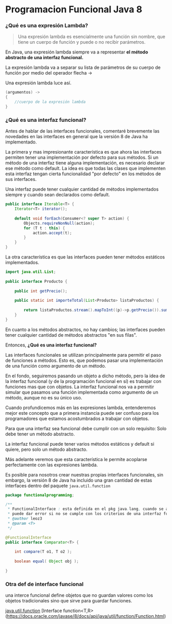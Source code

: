 # Programacion Funcional Java 8


### ¿Qué es una expresión Lambda?

> Una expresión lambda es esencialmente una función sin nombre, que tiene un cuerpo de función y puede o no recibir parámetros.

En Java, una expresión lambda siempre va a representar **el método abstracto de una interfaz funcional.**

La expresión lambda va a separar su lista de parámetros de su cuerpo de función por medio del operador flecha ->

Una expresión lambda luce así.

````Java
(argumentos) -> 
{
    //cuerpo de la expresión lambda
}
````

### ¿Qué es una interfaz funcional?

Antes de hablar de las interfaces funcionales, comentaré brevemente las novedades en las interfaces en general que la versión 8 de Java ha implementado.

La primera y mas impresionante característica es que ahora las interfaces permiten tener una implementación por defecto para sus métodos. Si un método de una interfaz tiene alguna implementación, es necesario declarar ese método como default. La idea es que todas las clases que implementen esta interfaz tengan cierta funcionalidad "por defecto" en los métodos de sus interfaces.

Una interfaz puede tener cualquier cantidad de métodos implementados siempre y cuando sean declarados como default.

````Java
public interface Iterable<T> {
    Iterator<T> iterator();
    
    default void forEach(Consumer<? super T> action) {
        Objects.requireNonNull(action);
        for (T t : this) {
            action.accept(t);
        }
    }
}
````

La otra característica es que las interfaces pueden tener métodos estáticos implementados.
````Java
import java.util.List;
 
public interface Producto {
 
    public int getPrecio();
     
    public static int importeTotal(List<Producto> listaProductos) {
         
        return listaProductos.stream().mapToInt((p)->p.getPrecio()).sum();
    }
}
````

En cuanto a los métodos abstractos, no hay cambios; las interfaces pueden tener cualquier cantidad de métodos abstractos "en sus filas".

Entonces, **¿Qué es una interfaz funcional?**

Las interfaces funcionales se utilizan principalmente para permitir el paso de funciones a métodos. Esto es, que podemos pasar una implementación de una función como argumento de un método.

En el fondo, seguiremos pasando un objeto a dicho método, pero la idea de la interfaz funcional (y de la programación funcional en sí) es trabajar con funciones mas que con objetos. La interfaz funcional nos va a permitir simular que pasamos una función implementada como argumento de un método, aunque no es su único uso.

Cuando profundicemos más en las expresiones lambda, entenderemos mejor este concepto que a primera instancia puede ser confuso para los programadores que estamos acostumbrados a trabajar con objetos.

Para que una interfaz sea funcional debe cumplir con un solo requisito: Solo debe tener un método abstracto.

La interfaz funcional puede tener varios métodos estáticos y default si quiere, pero solo un método abstracto.

Más adelante veremos que esta característica le permite acoplarse perfectamente con las expresiones lambda.

Es posible para nosotros crear nuestras propias interfaces funcionales, sin embargo, la versión 8 de Java ha incluido una gran cantidad de estas interfaces dentro del paquete
`java.util.function`


````Java
package functionalprogramming;

/**
 * FunctionalInterface : esta definida en el pkg java.lang, cuando se agrega esta etiqueta
 * puede dar error si no se cumple con los criterios de una interfaz funcional
 * @author leoz3
 * @param <T> 
 */

@FunctionalInterface
public interface Comparator<T> {
    
    int compare(T o1, T o2 );
    
    boolean equal( Object obj );
    
}
````

### Otra def de interface funcional

una interce funcional define objetos que no guardan valores como los objetos tradicionales sino que sirve para guardar funciones.



[java.util.function](https://docs.oracle.com/javase/8/docs/api/java/util/function/package-summary.html)
[Interface function<T,R>(https://docs.oracle.com/javase/8/docs/api/java/util/function/Function.html)